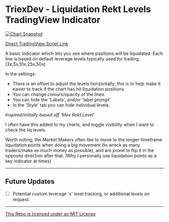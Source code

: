 # TriexDev - Liquidation Rekt Levels TradingView Indicator
[![Chart Snapshot](https://www.tradingview.com/x/D44FB7NQ)](https://www.tradingview.com/x/D44FB7NQ)

[Direct TradingView Script Link](https://www.tradingview.com/script/ugPDLh0B-TriexDev-Liquidation-Rekt-Levels/)

A basic indicator which lets you see where positions will be liquidated. Each line is based on default leverage levels typically used for trading. (3x,5x,10x,25x,50x)

In the settings:
- There is an offset to adjust the levels horizontally, this is to help make it easier to track if the chart has hit liquidation positions.
- You can change colours/opacity of the lines.
- You can hide the 'Labels', and/or 'label prompt'
- In the 'Style' tab you can hide individual levels.

_Inspired/initially based off 'Mex Rekt Level'_

I often have this added to my charts, and toggle visibility when I want to check the liq levels.

Worth noting; the Market Makers often like to move to the longer-timeframe liquidation points when doing a big movement (to wreck as many traders/make as much money as possible), and are prone to flip it in the opposite direction after that. 
(Why I personally use liquidation points as a key indicator at times)

---
## Future Updates
- [ ] Potential custom leverage 'x' level tracking, or additional levels on request.

---

[This Repo is licensed under an MIT License](./LICENSE)
